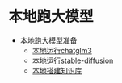# 本地跑大模型

* [本地跑大模型准备](local-run/README.md)
  * [本地运行chatglm3](local-run/run-chatglm3.md)
  * [本地运行stable-diffusion](local-run/run-sd.md)
  * [本地搭建知识库](local-run/run-knowledge-base.md)